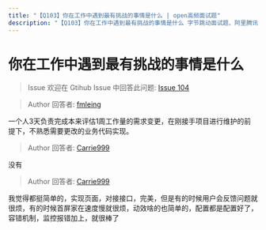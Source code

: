 ```yaml
---
title: "【Q103】你在工作中遇到最有挑战的事情是什么 | open高频面试题"
description: "【Q103】你在工作中遇到最有挑战的事情是什么 字节跳动面试题、阿里腾讯面试题、美团小米面试题。"
---
```


# 你在工作中遇到最有挑战的事情是什么

> Issue
> 欢迎在 Gtihub Issue 中回答此问题: [Issue 104](https://github.com/shfshanyue/Daily-Question/issues/104)

> Author
> 回答者: [fmleing](https://github.com/fmleing)

一个人3天负责完成本来评估1周工作量的需求变更，在刚接手项目进行维护的前提下，不熟悉需要更改的业务代码实现。

> Author
> 回答者: [Carrie999](https://github.com/Carrie999)

没有

> Author
> 回答者: [Carrie999](https://github.com/Carrie999)

我觉得都挺简单的，实现页面，对接接口，完美，但是有的时候用户会反馈问题就很烦，有的时候首屏家在速度慢就很烦，动效啥的也简单的，配置都是配置好了，容错机制，监控报错加上，就很棒了

